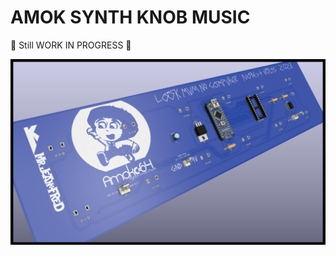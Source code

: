 # AMOK SYNTH KNOB MUSIC

:construction: Still WORK IN PROGRESS :construction:  

![AMOK SYNTH KNOB MUSIC PCB rev B](https://github.com/Jean-Fred64/AMOK-SYNTH-KNOB-MUSIC/blob/main/medias/IMG/AMOK%20SYNTH%20KNOB%20MUSIC%20PCB%20back%20Blue%20edition%20Rev%20B.png)
